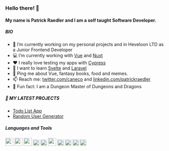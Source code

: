 ### Hello there! 👋

#### My name is Patrick Raedler and I am a self taught Software Developer.

##### BIO
- :office: I’m currently working on my personal projects and in Heveloon LTD as a Junior Frontend Developer
- :computer: I’m currently working with [Vue](https://vuejs.org/) and [Nuxt](https://v3.nuxtjs.org/)
- :hearts: I really love testing my apps with [Cypress](https://www.cypress.io/)
- 🌱 I want to learn [Svelte](https://svelte.dev/) and [Laravel](https://laravel.com/)
- 💬 Ping me about Vue, fantasy books, food and memes.
- :mailbox: Reach me: [twitter.com/caneco](https://twitter.com/caneco) and [linkedin.com/patrickraedler](https://www.linkedin.com/in/patrickraedler/)
- :game_die: Fun fact: I am a Dungeon Master of Dungeons and Dragons

##### 📕 MY LATEST PROJECTS
- <a href="https://readpato.github.io/vue-todo-list/">Todo List App</a>
- <a href="https://readpato.github.io/random-user-generator/">Random User Generator</a>

##### Languages and Tools 
<p align="left">
  <img src="https://cdn.jsdelivr.net/gh/devicons/devicon/icons/javascript/javascript-original.svg" height="25" width="25"/>
  <img src="https://cdn.jsdelivr.net/gh/devicons/devicon/icons/typescript/typescript-original.svg" height="25" width="25" />
  <img src="https://cdn.jsdelivr.net/gh/devicons/devicon/icons/vuejs/vuejs-original.svg" height="25" width="25" />
  <img src="https://cdn.jsdelivr.net/gh/devicons/devicon/icons/nuxtjs/nuxtjs-original.svg" height="20" width="20" />
  <img src="https://cdn.jsdelivr.net/gh/devicons/devicon/icons/html5/html5-original.svg" height="20" width="20" />
  <img src="https://cdn.jsdelivr.net/gh/devicons/devicon/icons/css3/css3-original.svg" height="25" width="25" />
  <img src="https://cdn.jsdelivr.net/gh/devicons/devicon/icons/tailwindcss/tailwindcss-plain.svg" height="20" width="20" />
  <img src="https://cdn.jsdelivr.net/gh/devicons/devicon/icons/sass/sass-original.svg" height="20" width="20" />
  <img src="https://cdn.jsdelivr.net/gh/devicons/devicon/icons/bootstrap/bootstrap-plain.svg" height="20" width="20" />
  <img src="https://cdn.jsdelivr.net/gh/devicons/devicon/icons/bash/bash-original.svg" height="20" width="20" />
</p>

